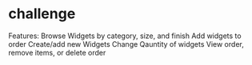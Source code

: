 # challenge
Features:
Browse Widgets by category, size, and finish
Add widgets to order
Create/add new Widgets
Change Qauntity of widgets
View order, remove items, or delete order